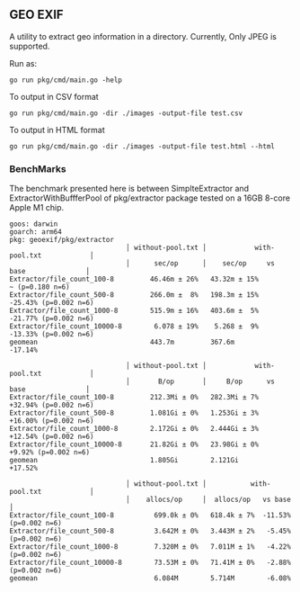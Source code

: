 ## GEO EXIF

A utility to extract geo information in a directory. Currently, Only JPEG is supported.

Run as: 

```
go run pkg/cmd/main.go -help
```

To output in CSV format 

```
go run pkg/cmd/main.go -dir ./images -output-file test.csv
```


To output in HTML format 

```
go run pkg/cmd/main.go -dir ./images -output-file test.html --html
```


### BenchMarks

The benchmark presented here is between SimplteExtractor and ExtractorWithBuffferPool of pkg/extractor package tested on a 16GB 8-core Apple M1 chip.

```
goos: darwin
goarch: arm64
pkg: geoexif/pkg/extractor
                             │ without-pool.txt │            with-pool.txt            │
                             │      sec/op      │    sec/op     vs base               │
Extractor/file_count_100-8         46.46m ± 26%   43.32m ± 15%        ~ (p=0.180 n=6)
Extractor/file_count_500-8         266.0m ±  8%   198.3m ± 15%  -25.43% (p=0.002 n=6)
Extractor/file_count_1000-8        515.9m ± 16%   403.6m ±  5%  -21.77% (p=0.002 n=6)
Extractor/file_count_10000-8        6.078 ± 19%    5.268 ±  9%  -13.33% (p=0.002 n=6)
geomean                            443.7m         367.6m        -17.14%

                             │ without-pool.txt │            with-pool.txt            │
                             │       B/op       │     B/op      vs base               │
Extractor/file_count_100-8         212.3Mi ± 0%   282.3Mi ± 7%  +32.94% (p=0.002 n=6)
Extractor/file_count_500-8         1.081Gi ± 0%   1.253Gi ± 3%  +16.00% (p=0.002 n=6)
Extractor/file_count_1000-8        2.172Gi ± 0%   2.444Gi ± 3%  +12.54% (p=0.002 n=6)
Extractor/file_count_10000-8       21.82Gi ± 0%   23.98Gi ± 0%   +9.92% (p=0.002 n=6)
geomean                            1.805Gi        2.121Gi       +17.52%

                             │ without-pool.txt │           with-pool.txt            │
                             │    allocs/op     │  allocs/op   vs base               │
Extractor/file_count_100-8          699.0k ± 0%   618.4k ± 7%  -11.53% (p=0.002 n=6)
Extractor/file_count_500-8          3.642M ± 0%   3.443M ± 2%   -5.45% (p=0.002 n=6)
Extractor/file_count_1000-8         7.320M ± 0%   7.011M ± 1%   -4.22% (p=0.002 n=6)
Extractor/file_count_10000-8        73.53M ± 0%   71.41M ± 0%   -2.88% (p=0.002 n=6)
geomean                             6.084M        5.714M        -6.08%
```
